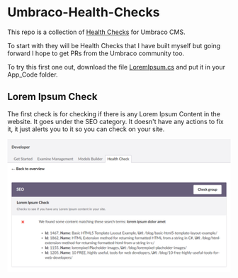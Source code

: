 # Umbraco-Health-Checks
This repo is a collection of [Health Checks](https://our.umbraco.com/Documentation/Extending/Health-Check/) for Umbraco CMS.

To start with they will be Health Checks that I have built myself but going forward I hope to get PRs from the Umbraco community too.

To try this first one out, download the file [LoremIpsum.cs](/SEO/LoremIpsum.cs) and put it in your App_Code folder.

## Lorem Ipsum Check

The first check is for checking if there is any Lorem Ipsum Content in the website. It goes under the SEO category. It doesn't have any actions to fix it, it just alerts you to it so you can check on your site.

![](/images/loremipsumcheck.png)
